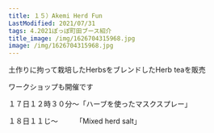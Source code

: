 ```yaml
---
title: １５）Akemi Herd Fun
LastModified: 2021/07/31
tags: 4.2021ぽっぽ町田ブース紹介
title_image: /img/1626704315968.jpg
image: /img/1626704315968.jpg
---
```

土作りに拘って栽培したHerbsをブレンドしたHerb teaを販売

ワークショップも開催です

１７日１２時３０分～「ハーブを使ったマスクスプレー」

１８日１１じ～　　　「Mixed herd salt」